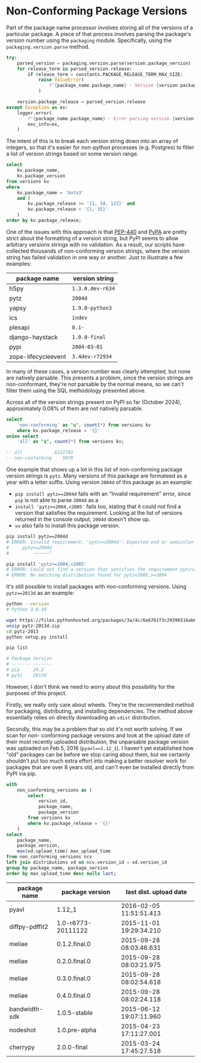 # Non-Conforming Package Versions

Part of the package name processor involves storing all of the versions of a particular
package. A piece of that process involves parsing the package's version number using the
`packaging` module. Specifically, using the `packaging.version.parse` method.

```python
try:
    parsed_version = packaging.version.parse(version.package_version)
    for release_term in parsed_version.release:
        if release_term > constants.PACKAGE_RELEASE_TERM_MAX_SIZE:
            raise ValueError(
                f"{package_name.package_name} - Version {version.package_version} contains a term larger than {constants.PACKAGE_RELEASE_TERM_MAX_SIZE}"
            )

    version.package_release = parsed_version.release
except Exception as ex:
    logger.error(
        f"{package_name.package_name} - Error parsing version {version.package_version}.",
        exc_info=ex,
    )
```

The intent of this is to break each version string down into an array of integers, so that
it's easier for non-python processes (e.g. Postgres) to filter a list of version strings
based on some version range.

```sql
select
	kv.package_name,
	kv.package_version
from versions kv
where
	kv.package_name = 'boto3'
	and (
		kv.package_release >= '{1, 34, 123}' and 
		kv.package_release < '{1, 35}'
	)
order by kv.package_release;
```

One of the issues with this approach is that [PEP-440](https://peps.python.org/pep-0440/) and
[PyPA](https://packaging.python.org/en/latest/specifications/version-specifiers/#version-specifiers)
are pretty strict about the formatting of a version string, but PyPI seems to allow arbitrary
versions strings with no validation. As a result, our scripts have collected thousands of
non-conforming version strings, where the version string has failed validation in one way or
another. Just to illustrate a few examples:

| package name        | version string   |
| ------------------- | ---------------- |
| h5py                | `1.3.0.dev-r634` |
| pytz                | `2004d`          |
| yapsy               | `1.9.0-python3`  |
| ics                 | `indev`          |
| plexapi             | `0.1-`           |
| django-haystack     | `1.0.0-final`    |
| pypi                | `2004-03-01`     |
| zope-lifecycleevent | `3.4dev-r72934`  |

In many of these cases, a version number was clearly attempted, but none are natively parsable.
This presents a problem, since the version strings are non-conformant, they're not parsable
by the normal means, so we can't filter them using the SQL methodology presented above.

Across all of the version strings present on PyPI so far (October 2024), approximately 0.08%
of them are not natively parsable.

```sql
select
    'non-conforming' as "q", count(*) from versions kv
    where kv.package_release = '{}'
union select
    'all' as "q", count(*) from versions kv;

-- all            6222702
-- non-conforming    5078
```

One example that shows up a lot in this list of non-conforming package version strings is
`pytz`. Many versions of this package are formateed as a year with a letter suffix. Using 
version `2004d` of this package as an example:

- `pip install pytz==2004d` fails with an "Invalid requirement" error, since `pip` is not able to
  parse `2004d` as a 
- `install 'pytz>=2004,<2005'` fails too, stating that it could not find a version that satisfies
  the requirement. Looking at the list of versions returned in the console output, `2004d` doesn't
  show up.
- `uv` also fails to install this package version.

```bash
pip install pytz==2004d
# ERROR: Invalid requirement: 'pytz==2004d': Expected end or semicolon (after version specifier)
#     pytz==2004d
#         ~~~~~~^

pip install 'pytz>=2004,<2005'
# ERROR: Could not find a version that satisfies the requirement pytz<2005,>=2004 (from versions: 2004a0, 2004b0, 2004b2, 2005a0, 2005.post0, 2007rc0, 2008a0, 2008b0, 2008rc0, 2009a0, 2009.post0, 2010b0, 2011b0, 2011rc0, 2012b0, 2012rc0, 2013b0, 2013.6, 2013.7, 2013.8, 2013.9, 2014.1, 2014.1.1, 2014.2, 2014.3, 2014.4, 2014.7, 2014.9, 2014.10, 2015.2, 2015.4, 2015.6, 2015.7, 2016.1, 2016.2, 2016.3, 2016.4, 2016.6, 2016.6.1, 2016.7, 2016.10, 2017.2, 2017.3, 2018.3, 2018.4, 2018.5, 2018.6, 2018.7, 2018.9, 2019.1, 2019.2, 2019.3, 2020.1, 2020.4, 2020.5, 2021.1, 2021.3, 2022.1, 2022.2, 2022.2.1, 2022.4, 2022.5, 2022.6, 2022.7, 2022.7.1, 2023.2, 2023.3, 2023.3.post1, 2023.4, 2024.1, 2024.2)
# ERROR: No matching distribution found for pytz<2005,>=2004
```

It's still possible to install packages with non-conforming versions.
Using `pytz==2013d` as an example:

```bash
python --version
# Python 3.8.19

wget https://files.pythonhosted.org/packages/3a/4c/6e6761f3c29396516ab67ef0c8ac56223dacc8c84f938464bbdd5cc9340f/pytz-2013d.zip
unzip pytz-2013d.zip
cd pytz-2013
python setup.py install

pip list

# Package Version
# ------- -------
# pip     24.2
# pytz    2013d
```

However, I don't think we need to worry about this possibility for the purposes of this project.

Firstly, we really only care about wheels. They're the recommended method for packaging,
distributing, and installing dependencies. The method above essentially relies on directly
downloading an `sdist` distribution.

Secondly, this may be a problem that so old it's not worth solving. If we scan for non-
conforming package versions and look at the upload date of their most recently uploaded 
distribution, the unparsable package version was uploaded on Feb 5, 2016  (`pyavl==1.12_1`).
I haven't yet established how "old" packages can be before we stop caring about them, but we 
certainly shouldn't put too much extra effort into making a better resolver work for packages 
that are over 8 years old, and can't even be installed directly from PyPI via pip.

```sql
with
	non_conforming_versions as (
		select
			version_id,
			package_name,
			package_version
		from versions kv
		where kv.package_release = '{}'
	)
select
	package_name,
	package_version,
	max(vd.upload_time) max_upload_time
from non_conforming_versions ncv
left join distributions vd on ncv.version_id = vd.version_id
group by package_name, package_version
order by max_upload_time desc nulls last;
```

| package name   | package version          | last dist. upload date  |
| -------------- | ------------------------ | ----------------------- |
| pyavl          | 1.12_1                   | 2016-02-05 11:51:51.413 |
| diffpy-pdffit2 | 1.0-r6773-20111122       | 2015-11-01 19:29:34.210 |
| meliae         | 0.1.2.final.0            | 2015-09-28 08:03:46.631 |
| meliae         | 0.2.0.final.0            | 2015-09-28 08:03:21.975 |
| meliae         | 0.3.0.final.0            | 2015-09-28 08:02:54.618 |
| meliae         | 0.4.0.final.0            | 2015-09-28 08:02:24.118 |
| bandwidth-sdk  | 1.0.5-stable             | 2015-06-12 19:07:11.960 |
| nodeshot       | 1.0.pre-alpha            | 2015-04-23 17:11:27.001 |
| cherrypy       | 2.0.0-final              | 2015-03-24 17:45:27.518 |
